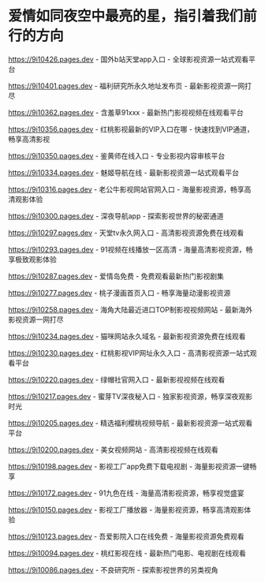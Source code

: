 # 爱情如同夜空中最亮的星，指引着我们前行的方向

https://9i10426.pages.dev - 国外b站天堂app入口 - 全球影视资源一站式观看平台

https://9i10401.pages.dev - 福利研究所永久地址发布页 - 最新影视资源一网打尽

https://9i10362.pages.dev - 含羞草91xxx - 最新热门影视视频在线观看平台

https://9i10356.pages.dev - 红桃影视最新的VIP入口在哪 - 快速找到VIP通道，畅享高清影视

https://9i10350.pages.dev - 鉴黄师在线入口 - 专业影视内容审核平台

https://9i10334.pages.dev - 魅姬导航在线 - 最新影视资源一站式观看平台

https://9i10316.pages.dev - 老公牛影视网站官网入口 - 海量影视资源，畅享高清观影体验

https://9i10300.pages.dev - 深夜导航app - 探索影视世界的秘密通道

https://9i10297.pages.dev - 天堂tv永久网入口 - 高清影视资源免费在线观看

https://9i10293.pages.dev - 91视频在线播放一区高清 - 海量高清影视资源，畅享极致观影体验

https://9i10287.pages.dev - 爱情岛免费 - 免费观看最新热门影视剧集

https://9i10277.pages.dev - 桃子漫画首页入口 - 畅享海量动漫影视资源

https://9i10258.pages.dev - 海角大陆最近进口TOP制影视视频网站 - 最新海外影视资源一网打尽

https://9i10234.pages.dev - 猫咪网站永久域名 - 最新影视资源免费在线观看

https://9i10230.pages.dev - 红桃影视VIP网址永久入口 - 高清影视资源一站式观看平台

https://9i10220.pages.dev - 绿帽社官网入口 - 最新影视视频在线观看

https://9i10217.pages.dev - 蜜芽TV深夜秘入口 - 独家影视资源，畅享深夜观影时光

https://9i10205.pages.dev - 精选福利樱桃视频导航 - 最新影视资源一站式观看平台

https://9i10200.pages.dev - 美女视频网站 - 高清影视视频在线观看

https://9i10198.pages.dev - 影视工厂app免费下载电视剧 - 海量影视资源一键畅享

https://9i10172.pages.dev - 91九色在线 - 海量高清影视资源，畅享视觉盛宴

https://9i10150.pages.dev - 影视工厂播放器 - 海量影视资源，畅享高清观影体验

https://9i10123.pages.dev - 吾爱影院入口在线免费 - 海量影视资源免费观看

https://9i10094.pages.dev - 桃红影视在线 - 最新热门电影、电视剧在线观看

https://9i10086.pages.dev - 不良研究所 - 探索影视世界的另类视角
